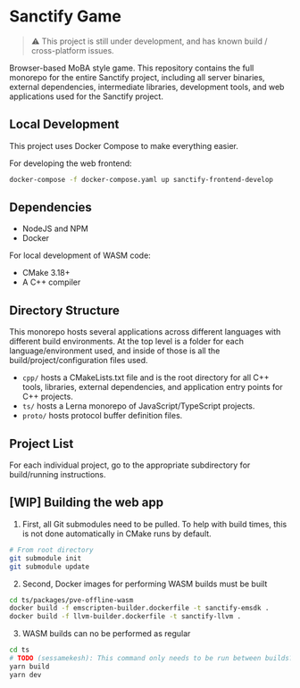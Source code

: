 # Sanctify Game

> :warning: This project is still under development, and has known build / cross-platform issues.

Browser-based MoBA style game. This repository contains the full monorepo for the entire Sanctify project, including all server binaries, external dependencies, intermediate libraries, development tools, and web applications used for the Sanctify project.

## Local Development

This project uses Docker Compose to make everything easier.

For developing the web frontend:

```bash
docker-compose -f docker-compose.yaml up sanctify-frontend-develop
```

## Dependencies

* NodeJS and NPM
* Docker

For local development of WASM code:

* CMake 3.18+
* A C++ compiler

## Directory Structure

This monorepo hosts several applications across different languages with different build environments. At the top level is a folder for each language/environment used, and inside of those is all the build/project/configuration files used.

- `cpp/` hosts a CMakeLists.txt file and is the root directory for all C++ tools, libraries, external dependencies, and application entry points for C++ projects.
- `ts/` hosts a Lerna monorepo of JavaScript/TypeScript projects.
- `proto/` hosts protocol buffer definition files.

## Project List

For each individual project, go to the appropriate subdirectory for build/running instructions.

## [WIP] Building the web app

1) First, all Git submodules need to be pulled. To help with build times, this is not done automatically in CMake runs by default.

```bash
# From root directory
git submodule init
git submodule update
```

2) Second, Docker images for performing WASM builds must be built

```bash
cd ts/packages/pve-offline-wasm
docker build -f emscripten-builder.dockerfile -t sanctify-emsdk .
docker build -f llvm-builder.dockerfile -t sanctify-llvm .
```

3) WASM builds can no be performed as regular

```bash
cd ts
# TODO (sessamekesh): This command only needs to be run between builds?
yarn build
yarn dev
```
